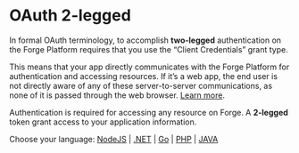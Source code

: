 # OAuth 2-legged

In formal OAuth terminology, to accomplish **two-legged** authentication on the Forge Platform requires that you use the “Client Credentials” grant type.

This means that your app directly communicates with the Forge Platform for authentication and accessing resources. If it’s a web app, the end user is not directly aware of any of these server-to-server communications, as none of it is passed through the web browser. [Learn more](https://developer.autodesk.com/en/docs/oauth/v2/overview/basics/).

Authentication is required for accessing any resource on Forge. A **2-legged** token grant access to your application information.

Choose your language: [NodeJS](oauth/2legged/nodejs) | [.NET](oauth/2legged/net) | [Go](oauth/2legged/go) | [PHP](oauth/2legged/php) | [JAVA](oauth/2legged/java)